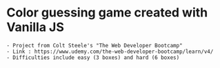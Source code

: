 # Color guessing game created with Vanilla JS
	- Project from Colt Steele's "The Web Developer Bootcamp"
	- Link : https://www.udemy.com/the-web-developer-bootcamp/learn/v4/
	- Difficulties include easy (3 boxes) and hard (6 boxes)